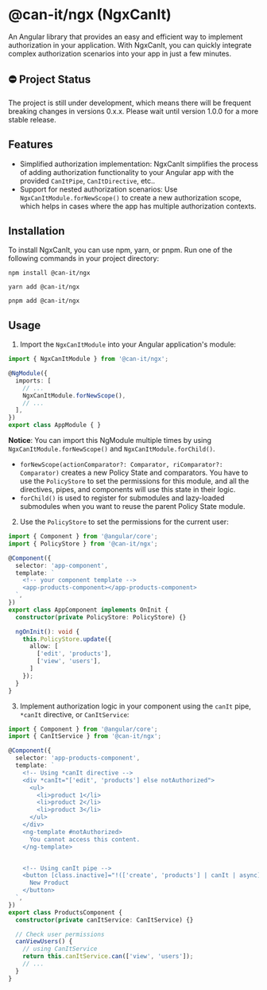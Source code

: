 # @can-it/ngx (NgxCanIt)

An Angular library that provides an easy and efficient way to implement authorization in your application. With NgxCanIt, you can quickly integrate complex authorization scenarios into your app in just a few minutes.

## ⛔ Project Status
The project is still under development, which means there will be frequent breaking changes in versions 0.x.x. Please wait until version 1.0.0 for a more stable release.

## Features

- Simplified authorization implementation: NgxCanIt simplifies the process of adding authorization functionality to your Angular app with the provided `CanItPipe`, `CanItDirective`, etc..
- Support for nested authorization scenarios: Use `NgxCanItModule.forNewScope()` to create a new authorization scope, which helps in cases where the app has multiple authorization contexts.

## Installation

To install NgxCanIt, you can use npm, yarn, or pnpm. Run one of the following commands in your project directory:

```shell
npm install @can-it/ngx
```

```shell
yarn add @can-it/ngx
```

```shell
pnpm add @can-it/ngx
```

## Usage

1. Import the `NgxCanItModule` into your Angular application's module:

```typescript
import { NgxCanItModule } from '@can-it/ngx';

@NgModule({
  imports: [
    // ...
    NgxCanItModule.forNewScope(),
    // ...
  ],
})
export class AppModule { }
```

**Notice**:
You can import this NgModule multiple times by using `NgxCanItModule.forNewScope()` and `NgxCanItModule.forChild()`.
- `forNewScope(actionComparator?: Comparator, riComparator?: Comparator)` creates a new Policy State and comparators. You have to use the `PolicyStore` to set the permissions for this module, and all the directives, pipes, and components will use this state in their logic.
- `forChild()` is used to register for submodules and lazy-loaded submodules when you want to reuse the parent Policy State module.

2. Use the `PolicyStore` to set the permissions for the current user:

```typescript
import { Component } from '@angular/core';
import { PolicyStore } from '@can-it/ngx';

@Component({
  selector: 'app-component',
  template: `
    <!-- your component template -->
    <app-products-component></app-products-component>
  `,
})
export class AppComponent implements OnInit {
  constructor(private PolicyStore: PolicyStore) {}

  ngOnInit(): void {
    this.PolicyStore.update({
      allow: [
        ['edit', 'products'],
        ['view', 'users'],
      ]
    });
  }
}
```

3. Implement authorization logic in your component using the `canIt` pipe, `*canIt` directive, or `CanItService`:

```typescript
import { Component } from '@angular/core';
import { CanItService } from '@can-it/ngx';

@Component({
  selector: 'app-products-component',
  template: `
    <!-- Using *canIt directive -->
    <div *canIt="['edit', 'products'] else notAuthorized">
      <ul>
        <li>product 1</li>
        <li>product 2</li>
        <li>product 3</li>
      </ul>
    </div>
    <ng-template #notAuthorized>
      You cannot access this content.
    </ng-template>


    <!-- Using canIt pipe -->
    <button [class.inactive]="!(['create', 'products'] | canIt | async)">
      New Product
    </button>
  `,
})
export class ProductsComponent {
  constructor(private canItService: CanItService) {}

  // Check user permissions
  canViewUsers() {
    // using CanItService
    return this.canItService.can(['view', 'users']);
    // ...
  }
}
```
